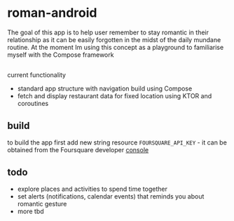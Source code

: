 
# roman-android  
The goal of this app is to help user remember to stay romantic in their relationship as it can be easily forgotten in the midst of the daily mundane routine. At the moment Im using this concept as a playground to familiarise myself with the Compose framework  

##
current functionality
- standard app structure with navigation build using Compose
- fetch and display restaurant data for fixed location using KTOR and coroutines

## build  
to build the app first add new string resource `FOURSQUARE_API_KEY` - it can be obtained from the Foursquare developer [console](https://foursquare.com/developers/)

## todo
- explore places and activities to spend time together
- set alerts (notifications, calendar events) that reminds you about romantic gesture  
- more tbd
